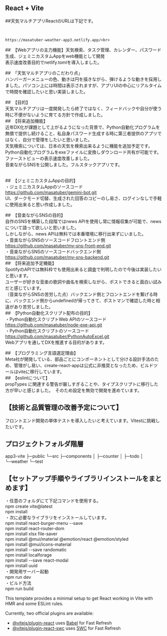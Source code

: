## React + Vite
##天気マルチアプリReactのURLは下記です。

<br>

    https://masatuber-weather-app3.netlify.app/<br>
##　【Webアプリの主力機能】天気検索、タスク管理、カレンダー、パスワード生成、ジェミニカスタムAppをweb機能として開発<br>
  表示速度改善目的でnetlify.tomlを導入しました。<br>

##　「天気マルチアプリのこだわり点」<br>
  ハンバーガーメニューの色、動きは円を描きながら、弾けるような動きを採用しました。パソコン上には時間は表示されますが、アプリUIの中心にリアルタイムで時間を確認したいと思い実装しました。<br>

##　【目的】<br>天気マルチアプリは一度開発したら終了ではなく、フィードバックや自分が使う時に不便がないように育てる方針で作成しました。<br>
##　【将来追加機能】<br>
  近年DX化が課題として上がるようになった背景で、Python自動化プログラムを無償で提供し続けること、私自身パスワード生成する時に第三者提供のアプリではなく、自分で管理をしたいと思いました。<br>
  天気検索については、日本の天気を検索出来るように機能を追加予定です。<br>
  Python自動化プログラムをexeファイルに変換しダウンロード共有が可能です。ファーストビューの表示速度改善しました。<br>
  音楽ながらSNSを公開しました。フルスタックアプリです。<br>
<br>

##　【ジェミニカスタムAppの目的】<br>
・ジェミニカスタムAppのソースコード<br>
    https://github.com/masatuber/gemini-bot.git<br>
  UI、ダークモード切替、生成された回答のコピーのし易さ、ログインなしで手軽に使用出来ると思い作成しました。<br>

##　【音楽ながらSNSの目的】<br>
  自作のSNSを構築した段階ではnews APIを使用し常に情報収集が可能で、newsについて語って欲しいと思いました。<br>
  しかしながら、news APIは無料では本番環境に移行出来ずにいました。<br>
・音楽ながらSNSのソースコードフロントエンド側<br>
    https://github.com/masatuber/my-sns-front-end.git<br>
・音楽ながらSNSのソースコードバックエンド側<br>
    https://github.com/masatuber/my-sns-backend.git<br>
##　【将来追加予定機能】<br>
  SpotifyのAPIでは無料枠でも使用出来ると調査で判明したので今後は実装したいと思います。<br>
  ユーザーが好きな音楽の歌詞や曲名を検索しながら、ポストできると面白い試みだと感じています。<br>
  （音楽ながらSNSの苦労した点）バックエンド側とフロントエンドを繋げる時に、バックエンド側からundefinedが帰ってきて、ポストマンで確認した時と相違があり苦労しました。<br>
##　【Python自動化スクリプト配布の目的】<br>
・Python自動化スクリプトWeb APIのソースコード<br>
    https://github.com/masatuber/node-exe-api.git<br>
・Python自動化スクリプトのソースコード<br>
    https://github.com/masatuber/PythonAutoExcel.git<br>
  Webアプリを通してDXを推進する目的があります。

##　【プログラミング言語選定理由】<br>
  Meta社が開発している、部品ごとにコンポーネントとして分ける設計手法のため、管理がし易い、create-react-appは公式に非推奨となったため、ビルドツールはviteに移行しています。<br>
##　【eslintについて】<br>
  propTypes に関連する警告が厳しすぎることや、タイプスクリプトに移行した方が早いと感じました。　そのため設定を無効で開発を進めています。<br>
## 【技術と品質管理の改善予定について】<br>
  フロントエンド開発の単体テストを導入したいと考えています。Vitestに挑戦したいです。<br>
## プロジェクトフォルダ階層<br>
app3-vite
  ├─public
  └─src
      ├─components
      │  ├─counter
      │  ├─todo
      │  └─weather
      └─test<br>

## 【セットアップ手順やライブラリインストールをまとめます】<br>
・任意のフォルダにて下記コマンドを使用する。<br>
npm create vite@latest<br>
npm install<br>
・次に必要なライブラリをインストールしています。<br>
npm install react-burger-menu --save<br>
npm install react-router-dom<br>
npm install xlsx file-saver<br>
npm install @mui/material @emotion/react @emotion/styled<br>
npm install @mui/icons-material<br>
npm install --save randomatic<br>
npm install localforage<br>
npm install --save react-modal<br>
npm install uuid<br>
・開発用サーバー起動<br>
npm run dev<br>
・ビルド方法<br>
npm run build<br>

This template provides a minimal setup to get React working in Vite with HMR and some ESLint rules.

Currently, two official plugins are available:

- [@vitejs/plugin-react](https://github.com/vitejs/vite-plugin-react/blob/main/packages/plugin-react/README.md) uses [Babel](https://babeljs.io/) for Fast Refresh
- [@vitejs/plugin-react-swc](https://github.com/vitejs/vite-plugin-react-swc) uses [SWC](https://swc.rs/) for Fast Refresh
